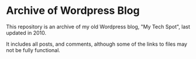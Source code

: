 # Archive of Wordpress Blog

This repository is an archive of my old Wordpress blog, "My Tech Spot", last updated in 2010.

It includes all posts, and comments, although some of the links to files may not be fully functional.

